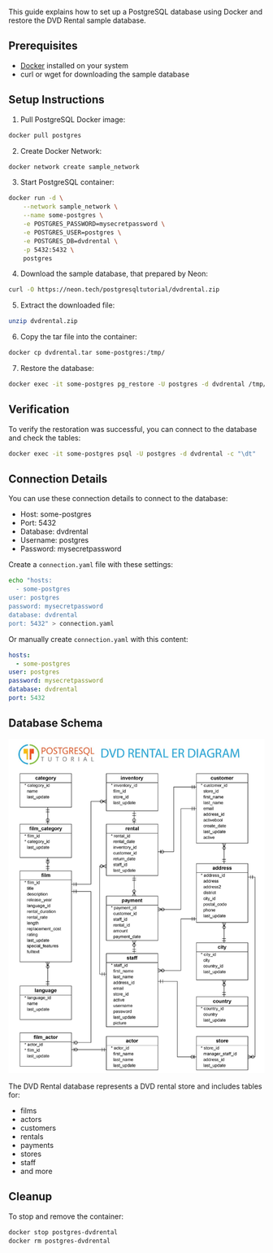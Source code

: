 This guide explains how to set up a PostgreSQL database using Docker and restore the DVD Rental sample database.

## Prerequisites

- <a href="https://docs.docker.com/get-started/get-docker/">Docker</a> installed on your system
- curl or wget for downloading the sample database


## Setup Instructions

1. Pull PostgreSQL Docker image:

```bash
docker pull postgres
```

2. Create Docker Network:
```bash
docker network create sample_network
```

3. Start PostgreSQL container:

```bash
docker run -d \
    --network sample_network \
    --name some-postgres \
    -e POSTGRES_PASSWORD=mysecretpassword \
    -e POSTGRES_USER=postgres \
    -e POSTGRES_DB=dvdrental \
    -p 5432:5432 \
    postgres
```

4. Download the sample database, that prepared by Neon:

```bash
curl -O https://neon.tech/postgresqltutorial/dvdrental.zip
```

5. Extract the downloaded file:

```bash
unzip dvdrental.zip
```

6. Copy the tar file into the container:

```bash
docker cp dvdrental.tar some-postgres:/tmp/
```

7. Restore the database:

```bash
docker exec -it some-postgres pg_restore -U postgres -d dvdrental /tmp/dvdrental.tar
```

## Verification

To verify the restoration was successful, you can connect to the database and check the tables:

```bash
docker exec -it some-postgres psql -U postgres -d dvdrental -c "\dt"
```

## Connection Details

You can use these connection details to connect to the database:

- Host: some-postgres
- Port: 5432
- Database: dvdrental
- Username: postgres
- Password: mysecretpassword

Create a `connection.yaml` file with these settings:

```bash
echo "hosts:
  - some-postgres
user: postgres
password: mysecretpassword
database: dvdrental
port: 5432" > connection.yaml
```

Or manually create `connection.yaml` with this content:

```yaml
hosts:
  - some-postgres
user: postgres
password: mysecretpassword
database: dvdrental
port: 5432
```

## Database Schema

![img](../../assets/dvdstore-schema.jpg)

The DVD Rental database represents a DVD rental store and includes tables for:
- films
- actors
- customers
- rentals
- payments
- stores
- staff
- and more

## Cleanup

To stop and remove the container:

```bash
docker stop postgres-dvdrental
docker rm postgres-dvdrental
```
